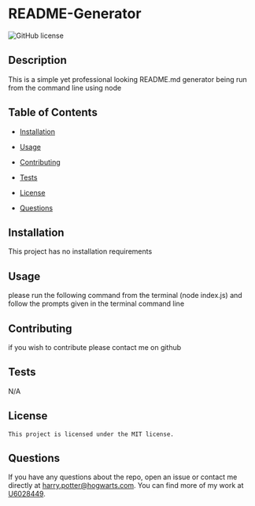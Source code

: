 
# README-Generator
![GitHub license](https://img.shields.io/badge/license-MIT-blue.svg)

## Description

This is a simple yet professional looking README.md generator being run from the command line using node

## Table of Contents

* [Installation](#installation)
* [Usage](#usage)
* [Contributing](#contributing)
* [Tests](#tests)

* [License](#license)

* [Questions](#questions)

## Installation

This project has no installation requirements

## Usage

please run the following command from the terminal (node index.js) and follow the prompts given in the terminal command line

## Contributing

if you wish to contribute please contact me on github

## Tests

N/A

## License
    
    This project is licensed under the MIT license.

## Questions

If you have any questions about the repo, open an issue or contact me directly at harry.potter@hogwarts.com. You can find more of my work at [U6028449](https://github.com/U6028449/).
  
